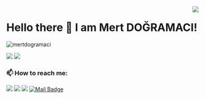 <img align='right' src="https://github-readme-stats.vercel.app/api?username=mertdogramaci&show_icons=true">

# Hello there 👋 I am Mert DOĞRAMACI!

<p align="left"> <img src="https://komarev.com/ghpvc/?username=mertdogramaci" alt="mertdogramaci" /> </p>

[![](https://img.shields.io/twitter/follow/mertdogramaci26?style=social)](https://www.twitter.com/mertdogramaci26)
[![](https://img.shields.io/github/followers/mertdogramaci?style=social)](https://www.github.com/mertdogramaci)

### 📫 How to reach me:
[![](https://img.shields.io/badge/linkedin-%230077B5.svg?&style=for-the-badge&logo=linkedin&logoColor=white)](https://www.linkedin.com/in/mertdogramaci/)
[![](https://img.shields.io/badge/instagram-%23E4405F.svg?&style=for-the-badge&logo=instagram&logoColor=white)](https://instagram.com/mertdogramaci26)
[![](https://img.shields.io/badge/twitter-%231DA1F2.svg?&style=for-the-badge&logo=twitter&logoColor=white)](https://www.twitter.com/mertdogramaci26)
[![Mail Badge](https://img.shields.io/badge/mertdogramaci@gmail.com-c14438?style=for-the-badge&logo=Gmail&logoColor=white&link=mailto:mertdogramaci@gmail.com)](mailto:mertdogramaci@gmail.com)


<!--
**mertdogramaci/mertdogramaci** is a ✨ _special_ ✨ repository because its `README.md` (this file) appears on your GitHub profile.

Here are some ideas to get you started:

- 🔭 I’m currently working on ...
- 🌱 I’m currently learning ...
- 👯 I’m looking to collaborate on ...
- 🤔 I’m looking for help with ...
- 💬 Ask me about ...
-  ...
- 😄 Pronouns: ...
- ⚡ Fun fact: ...
-->
